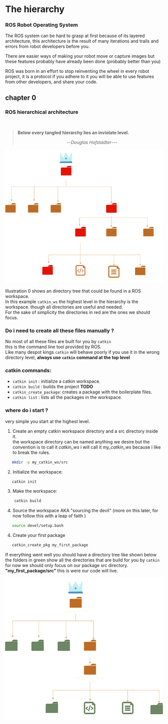 # The hierarchy

### ROS Robot Operating System

The ROS system can be hard to grasp at first because of its layered architecture, this architecture is the result of many iterations and trails and errors from robot developers before you.  

There are easier ways of making your robot move or capture images but these features probably have already been done (probably better than you)  

ROS was born in an effort to stop reinventing the wheel in every robot project, it is a protocol if you adhere to it you will be able to use features from other developers, and share your code.

## chapter 0
### ROS hierarchical  architecture
&nbsp;   



>**Below every tangled hierarchy lies an inviolate level.**
>  
>  &nbsp; &nbsp; &nbsp; &nbsp; &nbsp; &nbsp;  &nbsp; &nbsp; &nbsp; &nbsp; &nbsp; &nbsp; &nbsp; &nbsp; &nbsp; &nbsp; &nbsp; &nbsp; &nbsp; &nbsp; --*Douglas Hofstadter*---

 ![ROS-file-hierarchy](../imgs/anarquia.png)


Illustration 0 shows an directory tree that could be found in a ROS workspace.  
In this example `catkin_ws` the highest level in the hierarchy is the workspace.
though all directories are useful and needed.  
For the sake of simplicity the directories in red are the ones we should focus.

### Do i need to create all these files manually ?
No most of all these files are built for you by `catkin`  
this is the command line tool provided by ROS.  
Like many despot kings `catkin` will behave poorly if you use it in the wrong directory level, **always use `catkin` command at the top level**
### catkin commands:  
*   `catkin init`  :    initialize a catkin workspace.
*   `catkin build` :    builds the project **TODO**
*   `catkin_create_package`: creates a package with the boilerplate files.
*   `catkin list`  :    lists all the packages in the workspace.
 

### where do i start ? 
very simple you start at the highest level. 
1.  Create an empty catkin workspace directory and a src directory inside it.  
    the workspace directory can be named anything we desire but the convention is to call it *catkin_ws* i will call it *my_catkin_ws*  because i like to break the rules.
```bash
   mkdir -p my_catkin_ws/src
```
2. Initialize the workspace:
```bash
   catkin init
```
3.  Make the workspace:
```bash
    catkin build
```
4.  Source the workspace AKA "sourcing the devil" (more on this later, for now follow this with a leap of faith )
```bash
   source devel/setup.bash
```
4.  Create your first package
```bash
   catkin_create_pkg my_first_package
```

If everything went well you should have a directory tree like shown below the folders in green show all the directories that are build for you by `catkin`
for now we should only focus on our package src directory. **"my_first_package/src"** this is were our code will live.

![ROS-hierarchy-my-first-ws](../imgs/ROS-hierarchy-my-first-ws.png)